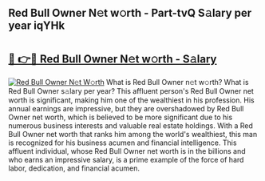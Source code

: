 ## Red Bull Owner N𝚎t w𝚘rth - Part-tvQ S𝚊lary per year iqYHk

# <h2><a href="http://gc4g0i3.nevu.top/?p=Red+Bull+Owner">🔗 👉🔴 Red Bull Owner N𝚎t w𝚘rth - S𝚊lary</a></h2>

[![Red Bull Owner N𝚎t W𝚘rth](https://i.imgur.com/Oavwk0R.jpeg)](http://gc4g0i3.nevu.top/?p=Red+Bull+Owner)
What is Red Bull Owner n𝚎t w𝚘rth? What is Red Bull Owner s𝚊lary per year?
This affluent person's Red Bull Owner net worth is significant, making him one of the wealthiest in his profession. His annual earnings are impressive, but they are overshadowed by Red Bull Owner net worth, which is believed to be more significant due to his numerous business interests and valuable real estate holdings. With a Red Bull Owner net worth that ranks him among the world's wealthiest, this man is recognized for his business acumen and financial intelligence. This affluent individual, whose Red Bull Owner net worth is in the billions and who earns an impressive salary, is a prime example of the force of hard labor, dedication, and financial acumen.
